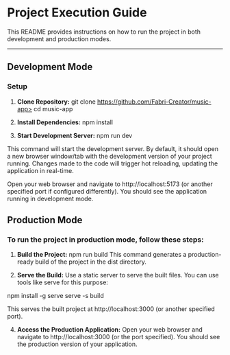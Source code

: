 # Project Execution Guide

This README provides instructions on how to run the project in both development and production modes.

---

## Development Mode

### Setup

1. **Clone Repository:**
git clone https://github.com/Fabri-Creator/music-app>
cd music-app

2. **Install Dependencies:**
npm install

3. **Start Development Server:**
npm run dev  

This command will start the development server. By default, it should open a new browser window/tab with the development version of your project running. Changes made to the code will trigger hot reloading, updating the application in real-time.

Open your web browser and navigate to http://localhost:5173 (or another specified port if configured differently). You should see the application running in development mode.


## Production Mode

### To run the project in production mode, follow these steps:

1. **Build the Project:**
npm run build
This command generates a production-ready build of the project in the dist directory.

2. **Serve the Build:**
Use a static server to serve the built files. You can use tools like serve for this purpose:

npm install -g serve
serve -s build

This serves the built project at http://localhost:3000 (or another specified port).

4. **Access the Production Application:**
Open your web browser and navigate to http://localhost:3000 (or the port specified). You should see the production version of your application.

